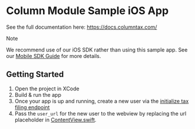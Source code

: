 # Column Module Sample iOS App

See the full documentation here: https://docs.columntax.com/

> [!NOTE]
> We recommend use of our iOS SDK rather than using this sample app. See our [Mobile SDK Guide](https://docs.columntax.com/reference/mobile-sdk-guide) for more details.

## Getting Started

1. Open the project in XCode
1. Build & run the app
1. Once your app is up and running, create a new user via the [initialize tax filing endpoint](https://docs.columntax.com/reference/express-initialize-tax-filing)
1. Pass the `user_url` for the new user to the webview by replacing
the url placeholder in [ContentView.swift](https://github.com/column-tax/column-ios-sample/blob/main/column-ios/ContentView.swift#L3).
